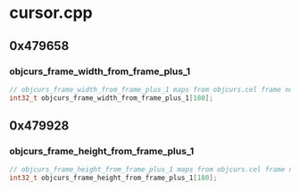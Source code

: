 # cursor.cpp

## 0x479658

### objcurs_frame_width_from_frame_plus_1

```c
// objcurs_frame_width_from_frame_plus_1 maps from objcurs.cel frame number plus 1 to frame width.
int32_t objcurs_frame_width_from_frame_plus_1[180];
```

## 0x479928

### objcurs_frame_height_from_frame_plus_1

```c
// objcurs_frame_height_from_frame_plus_1 maps from objcurs.cel frame number plus 1 to frame height.
int32_t objcurs_frame_height_from_frame_plus_1[180];
```
